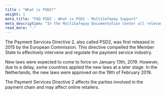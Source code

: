 ```yaml
---
title : "What is PSD2?"
weight: 1
meta_title: "FAQ PSD2 - What is PSD2 - MultiSafepay Support"
meta_description: "In the MultiSafepay Documentation Center all relevant information regarding our Plugins and API. As well as Support pages for Payment Method, Tools and General Questions. You can also find the contact details of our Support Team and Integration Team."
read_more: "."
---
```


The Payment Services Directive 2, also called PSD2, was first released in 2015 by the European Commission. This directive compelled the Member State to effectively intervene and regulate the payment service industry.

New laws were expected to come to force on January 13th, 2019. However, due to a delay, some countries applied the new laws at a later stage. In the Netherlands, the new laws were approved on the 19th of February 2019.

The Payment Services Directive 2 affects the parties involved in the payment chain and may affect online retailers.
